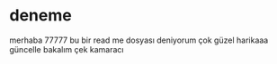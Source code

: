 # deneme
merhaba
77777
bu bir read me dosyası
deniyorum 
çok güzel
harikaaa
güncelle bakalım
çek kamaracı
